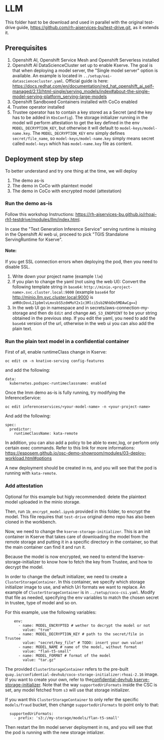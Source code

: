 # LLM

This folder hast to be download and used in parallel with the original test-drive guide, <https://github.com/rh-aiservices-bu/test-drive.git>, as it extends it.

## Prerequisites

1. Openshift AI, Openshift Service Mesh and Openshift Serverless installed
2. Openshift AI DataScienceCluster set up to enable Kserve. The goal is that when deploying a model server, the "Single model server" option is available. An example is located in `../setup/oai-datasciencecluster.yaml`. Official guide is here: https://docs.redhat.com/en/documentation/red_hat_openshift_ai_self-managed/2.13/html-single/serving_models/index#about-the-single-model-serving-platform_serving-large-models
3. Openshift Sandboxed Containers installed with CoCo enabled
4. Trustee operator installed
5. Trustee operator has to contain a key stored as a Secret (and the key has to be added in `KbsConfig`). The storage initializer running in the model will perform attestation to get the key defined in the env `MODEL_DECRYPTION_KEY`, but otherwise it will default to `model-keys/model-name.key`. The `MODEL_DECRYPTION_KEY` env simply defines `secret/file_name`, so `model-keys/model-name.key` simply means secret called `model-keys` which has `model-name.key` file as content.

## Deployment step by step

To better understand and try one thing at the time, we will deploy

1. The demo as-is
2. The demo in CoCo with plaintext model
3. The demo in CoCo with encrypted model (attestation)

### Run the demo as-is

Follow this workshop Instructions: <https://rh-aiservices-bu.github.io/rhoai-rh1-testdrive/modules/llm/index.html>.

In case the "Text Generation Inference Service" serving runtime is missing in the Openshift AI web ui, proceed to pick "TGIS Standalone ServingRuntime for Kserve".

#### Note:
If you get SSL connection errors when deploying the pod, then you need to disable SSL.

1. Write down your project name (example `llm`)
2. If you plan to change the yaml (not using the web UI): Convert the following template string in `base64`: `http://minio.<project-name>.svc.cluster.local:9000` (example `base64` for http://minio.llm.svc.cluster.local:9000 is `aHR0cDovL21pbmlvLmxsbS5zdmMuY2x1c3Rlci5sb2NhbDo5MDAwCg==`)
3. In the web UI go in namespace <project name> and in secrets/aws-connection-my-storage and then do `Edit` and change `AWS_S3_ENDPOINT` to be your string obtained in the previous step. If you edit the yaml, you need to add the `base64` version of the url, otherwise in the web ui you can also add the plain text.

### Run the plain text model in a confidential container

First of all, enable runtimeClass change in Kserve:
```
oc edit cm -n knative-serving config-features
```
and add the following:
```
data:
  kubernetes.podspec-runtimeclassname: enabled
```

Once the lmm demo as-is is fully running, try modifying the InferenceService:
```
oc edit inferenceservices/<your-model-name> -n <your-project-name>
```
And add the following:
```
spec:
  predictor:
    runtimeClassName: kata-remote
```
In addition, you can also add a policy to be able to exec,log, or perform only certain exec commands. Refer to this link for more informations: https://esposem.github.io/osc-demo-showroom/modules/03-deploy-workload.html#options

A new deployment should be created in <your-project-name> ns, and you will see that the pod is running with `kata-remote`.

### Add attestation

Optional for this example but higly recommended: delete the plaintext model uploaded in the minio storage.

Then, run `1b_encrypt_model.ipynb` provided in this folder, to encrypt the model. This file requires that `test-drive` original demo repo has also been cloned in the workbench.

Now, we need to change the `kserve-storage-initializer`. This is an init container in Kserve that takes care of downloading the model from the remote storage and putting it in a specific directory in the container, so that the main container can find it and run it.

Because the model is now encrypted, we need to extend the kserve-storage-initializer to know how to fetch the key from Trustee, and how to decrypt the model.

In order to change the default initializer, we need to create a `ClusterStorageContainer`. In this container, we specify which storage initializer image to use, and which Uri formats we want to replace. An example of `ClusterStorageContainer` is in `../setup/coco-csi.yaml`. Modify that file as needed, specifying the env variables to match the chosen secret in trustee, type of model and so on.

For this example, use the following variables:
```
    env:
      - name: MODEL_ENCRYPTED # wether to decrypt the model or not
        value: "true"
      - name: MODEL_DECRYPTION_KEY # path to the secret/file in Trustee
        value: "secret/key_file" # TODO: insert your own value!
      - name: MODEL_NAME # name of the model, without format
        value: "flan-t5-small"
      - name: MODEL_FORMAT # format of the model
        value: "tar.gz"
```

The provided `ClusterStorageContainer` refers to the pre-built `quay.io/confidential-devhub/coco-storage-initializer:rhoai-2.16` image. If you want to create your own, refer to the[confidential-devhub kserve-storage-initializer](https://github.com/confidential-devhub/kserve/blob/coco-v0.12.1/python/storage-initializer.Dockerfile). Note that the way `supportedUriFormats` inside the CSC is set, any model fetched from `s3` will use that storage initializer.

If you want this `ClusterStorageContainer` to only refer the specific `models/fraud` bucket, then change `supportedUriFormats` to point only to that:
```
  supportedUriFormats:
    - prefix: 's3://my-storage/models/flan-t5-small'
```

Then restart the llm model server deployment in <your-project-name> ns, and you will see that the pod is running with the new storage intializer.
